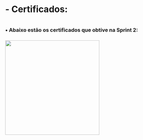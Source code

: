 <h1>- Certificados:<h1>
<h3>• Abaixo estão os certificados que obtive na Sprint 2:<h3>
<img src="https://github.com/gabrielgalva/Data-Analytics/assets/136500240/45331305-36d2-4ef5-915f-b97693012362" width="300">
